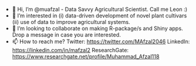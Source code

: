 - 👋 Hi, I’m @muafzal - Data Savvy Agricultural Scientist. Call me Leon :)
- 👀 I’m interested in (i) data-driven development of novel plant cultivars (ii) use of data to improve agricultural systems. 
- 💞️ I’m looking to collaborate on making R-package/s and Shiny apps. Drop a message in case you are interested. 
- 📫 How to reach me? Twitter: https://twitter.com/MAfzal2046 LinkedIn: https://linkedin.com/in/mafzal2 ResearchGate: https://www.researchgate.net/profile/Muhammad_Afzal118

<!---
- 🌱 I’m currently learning 

muafzal/muafzal is a ✨ special ✨ repository because its `README.md` (this file) appears on your GitHub profile.
You can click the Preview link to take a look at your changes.
--->
